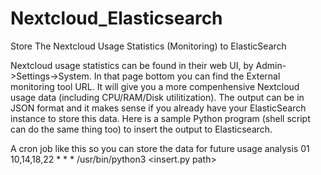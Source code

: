 # Nextcloud_Elasticsearch
Store The Nextcloud Usage Statistics (Monitoring) to ElasticSearch 

Nextcloud usage statistics can be found in their web UI, by Admin->Settings->System. In that page bottom you can find the External monitoring tool URL. It will give you a more compenhensive Nextcloud usage data (including CPU/RAM/Disk utilitization). The output can be in JSON format and it makes sense if you already have your ElasticSearch instance to store this data. Here is a sample Python program (shell script can do the same thing too) to insert the output to Elasticsearch.

A cron job like this so you can store the data for future usage analysis
    01 10,14,18,22 * * * /usr/bin/python3 <insert.py path> 
